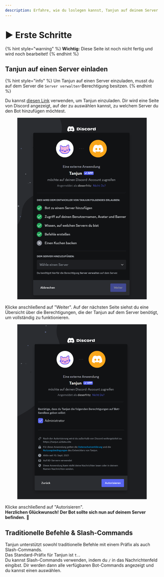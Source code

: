```yaml
---
description: Erfahre, wie du loslegen kannst, Tanjun auf deinem Server zu verwenden!
---
```


# ▶️ Erste Schritte

{% hint style="warning" %}
**Wichtig:** Diese Seite ist noch nicht fertig und wird noch bearbeitet!
{% endhint %}

## Tanjun auf einen Server einladen

{% hint style="info" %}
Um Tanjun auf einen Server einzuladen, musst du auf dem Server die `Server verwalten`-Berechtigung besitzen.
{% endhint %}

Du kannst [diesen Link](https://go.tanjun.bot/invite) verwenden, um Tanjun einzuladen. Dir wird eine Seite von Discord angezeigt, auf der zu auswählen kannst, zu welchem Server du den Bot hinzufügen möchtest.

<div data-full-width="false">

<figure><img src=".gitbook/assets/invite_bot_select_server.png" alt="" width="563"><figcaption></figcaption></figure>

</div>

Klicke anschließend auf "Weiter". Auf der nächsten Seite siehst du eine Übersicht über die Berechtigungen, die der Tanjun auf dem Server benötigt, um vollständig zu funktionieren.&#x20;

<figure><img src=".gitbook/assets/invite_bot_select_permissions.png" alt="" width="563"><figcaption></figcaption></figure>

Klicke anschließend auf "Autorisieren".\
**Herzlichen Glückwunsch!** **Der Bot sollte sich nun auf deinem Server befinden.** :tada:

## Traditionelle Befehle & Slash-Commands

Tanjun unterstützt sowohl traditionelle Befehle mit einem Präfix als auch Slash-Commands.\
Das Standard-Präfix für Tanjun ist `t.`.\
Du kannst Slash-Commands verwenden, indem du `/` in das Nachrichtenfeld eingibst. Dir werden dann alle verfügbaren Bot-Commands angezeigt und du kannst einen auswählen.
